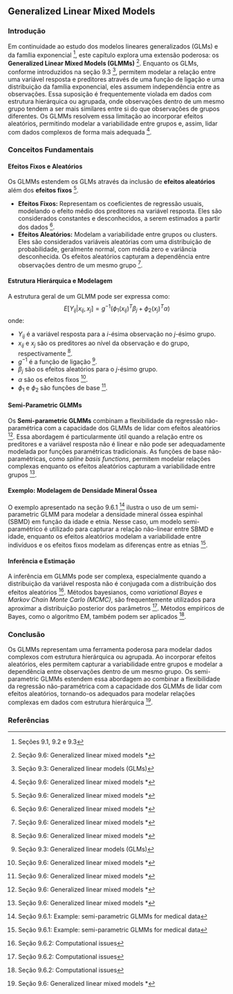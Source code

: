 ## Generalized Linear Mixed Models
### Introdução
Em continuidade ao estudo dos modelos lineares generalizados (GLMs) e da família exponencial [^1], este capítulo explora uma extensão poderosa: os **Generalized Linear Mixed Models (GLMMs)** [^9.6]. Enquanto os GLMs, conforme introduzidos na seção 9.3 [^9.3], permitem modelar a relação entre uma variável resposta e preditores através de uma função de ligação e uma distribuição da família exponencial, eles assumem independência entre as observações. Essa suposição é frequentemente violada em dados com estrutura hierárquica ou agrupada, onde observações dentro de um mesmo grupo tendem a ser mais similares entre si do que observações de grupos diferentes. Os GLMMs resolvem essa limitação ao incorporar efeitos aleatórios, permitindo modelar a variabilidade entre grupos e, assim, lidar com dados complexos de forma mais adequada [^9.6].

### Conceitos Fundamentais

#### Efeitos Fixos e Aleatórios
Os GLMMs estendem os GLMs através da inclusão de **efeitos aleatórios** além dos **efeitos fixos** [^9.6].
*   **Efeitos Fixos:** Representam os coeficientes de regressão usuais, modelando o efeito médio dos preditores na variável resposta. Eles são considerados constantes e desconhecidos, a serem estimados a partir dos dados [^9.6].
*   **Efeitos Aleatórios:** Modelam a variabilidade entre grupos ou clusters. Eles são considerados variáveis aleatórias com uma distribuição de probabilidade, geralmente normal, com média zero e variância desconhecida. Os efeitos aleatórios capturam a dependência entre observações dentro de um mesmo grupo [^9.6].

#### Estrutura Hierárquica e Modelagem
A estrutura geral de um GLMM pode ser expressa como:
$$
E[Y_{ij}|x_{ij}, x_j] = g^{-1}(\phi_1(x_{ij})^T \beta_j + \phi_2(x_j)^T \alpha)
$$
onde:
*   $Y_{ij}$ é a variável resposta para a *i*-ésima observação no *j*-ésimo grupo.
*   $x_{ij}$ e $x_j$ são os preditores ao nível da observação e do grupo, respectivamente [^9.6].
*   $g^{-1}$ é a função de ligação [^9.3].
*   $\beta_j$ são os efeitos aleatórios para o *j*-ésimo grupo.
*   $\alpha$ são os efeitos fixos [^9.6].
*   $\phi_1$ e $\phi_2$ são funções de base [^9.6].

#### Semi-Parametric GLMMs
Os **Semi-parametric GLMMs** combinam a flexibilidade da regressão não-paramétrica com a capacidade dos GLMMs de lidar com efeitos aleatórios [^9.6]. Essa abordagem é particularmente útil quando a relação entre os preditores e a variável resposta não é linear e não pode ser adequadamente modelada por funções paramétricas tradicionais. As funções de base não-paramétricas, como *spline basis functions*, permitem modelar relações complexas enquanto os efeitos aleatórios capturam a variabilidade entre grupos [^9.6].

#### Exemplo: Modelagem de Densidade Mineral Óssea
O exemplo apresentado na seção 9.6.1 [^9.6.1] ilustra o uso de um semi-parametric GLMM para modelar a densidade mineral óssea espinhal (SBMD) em função da idade e etnia. Nesse caso, um modelo semi-paramétrico é utilizado para capturar a relação não-linear entre SBMD e idade, enquanto os efeitos aleatórios modelam a variabilidade entre indivíduos e os efeitos fixos modelam as diferenças entre as etnias [^9.6.1].

#### Inferência e Estimação
A inferência em GLMMs pode ser complexa, especialmente quando a distribuição da variável resposta não é conjugada com a distribuição dos efeitos aleatórios [^9.6.2]. Métodos bayesianos, como *variational Bayes* e *Markov Chain Monte Carlo (MCMC)*, são frequentemente utilizados para aproximar a distribuição posterior dos parâmetros [^9.6.2]. Métodos empíricos de Bayes, como o algoritmo EM, também podem ser aplicados [^9.6.2].

### Conclusão
Os GLMMs representam uma ferramenta poderosa para modelar dados complexos com estrutura hierárquica ou agrupada. Ao incorporar efeitos aleatórios, eles permitem capturar a variabilidade entre grupos e modelar a dependência entre observações dentro de um mesmo grupo. Os semi-parametric GLMMs estendem essa abordagem ao combinar a flexibilidade da regressão não-paramétrica com a capacidade dos GLMMs de lidar com efeitos aleatórios, tornando-os adequados para modelar relações complexas em dados com estrutura hierárquica [^9.6].

### Referências
[^1]: Seções 9.1, 9.2 e 9.3
[^9.3]: Seção 9.3: Generalized linear models (GLMs)
[^9.6]: Seção 9.6: Generalized linear mixed models *
[^9.6.1]: Seção 9.6.1: Example: semi-parametric GLMMs for medical data
[^9.6.2]: Seção 9.6.2: Computational issues
<!-- END -->